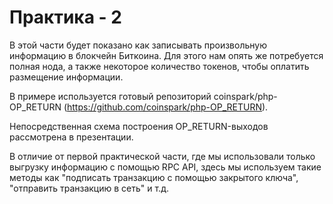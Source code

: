 # Практика - 2

В этой части будет показано как записывать произвольную информацию в блокчейн Биткоина. Для этого нам опять же потребуется полная нода, а также некоторое количество токенов, чтобы оплатить размещение информации.

В примере используется готовый репозиторий coinspark/php-OP_RETURN (https://github.com/coinspark/php-OP_RETURN).

Непосредственная схема построения OP_RETURN-выходов рассмотрена в презентации.

В отличие от первой практической части, где мы использовали только выгрузку информацию с помощью RPC API, здесь мы используем такие методы как "подписать транзакцию с помощью закрытого ключа", "отправить транзакцию в сеть" и т.д.